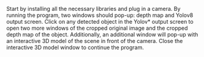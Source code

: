 Start by installing all the necessary libraries and plug in a camera. By running the program, two windows should pop-up: depth map and Yolov8 output screen. Click on any detected object in the Yolov* output screen to open two more windows of the cropped original image and the cropped depth map of the object. Additionally, an additional window will pop-up with an interactive 3D model of the scene in front of the camera. Close the interactive 3D model window to continue the program.  
